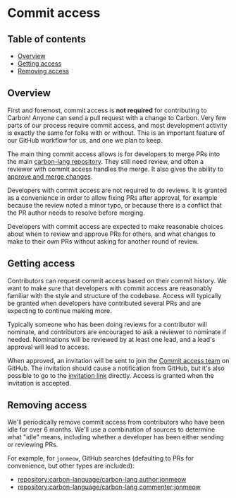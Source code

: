 # Commit access

<!--
Part of the Carbon Language project, under the Apache License v2.0 with LLVM
Exceptions. See /LICENSE for license information.
SPDX-License-Identifier: Apache-2.0 WITH LLVM-exception
-->

<!-- toc -->

## Table of contents

-   [Overview](#overview)
-   [Getting access](#getting-access)
-   [Removing access](#removing-access)

<!-- tocstop -->

## Overview

First and foremost, commit access is **not required** for contributing to Carbon! Anyone can send a pull request with a change to Carbon. Very few parts of our process require commit access, and most development activity is exactly the same for folks with or without. This is an important feature of our GitHub workflow for us, and one we plan to keep.

The main thing commit access allows is for developers to merge PRs into the main
[carbon-lang repository](https://github.com/carbon-language/carbon-lang/). They still need review, and often a reviewer with commit access handles the merge. It
also gives the ability to [approve and merge changes](code_review.md).

Developers with commit access are not required to do reviews. It is granted as a
convenience in order to allow fixing PRs after approval, for example because the
review noted a minor typo, or because there is a conflict that the PR author
needs to resolve before merging.

Developers with commit access are expected to make reasonable choices about when
to review and approve PRs for others, and what changes to make to their own PRs
without asking for another round of review.

## Getting access

Contributors can request commit access based on their commit history. We want to
make sure that developers with commit access are reasonably familiar with the
style and structure of the codebase. Access will typically be granted when
developers have contributed several PRs and are expecting to continue making
more.

Typically someone who has been doing reviews for a contributor will nominate,
and contributors are encouraged to ask a reviewer to nominate if needed.
Nominations will be reviewed by at least one lead, and a lead's approval will
lead to access.

When approved, an invitation will be sent to join the
[Commit access team](https://github.com/orgs/carbon-language/teams/commit-access)
on GitHub. The invitation should cause a notification from GitHub, but it's also
possible to go to the
[invitation link](https://github.com/orgs/carbon-language/invitation) directly.
Access is granted when the invitation is accepted.

## Removing access

We'll periodically remove commit access from contributors who have been idle for
over 6 months. We'll use a combination of sources to determine what "idle"
means, including whether a developer has been either sending or reviewing PRs.

For example, for `jonmeow`, GitHub searches (defaulting to PRs for convenience,
but other types are included):

-   [repository:carbon-language/carbon-lang author:jonmeow](https://github.com/search?q=repository%3Acarbon-language%2Fcarbon-lang+author%3Ajonmeow&type=pullrequests)
-   [repository:carbon-language/carbon-lang commenter:jonmeow](https://github.com/search?q=repository%3Acarbon-language%2Fcarbon-lang+commenter%3Ajonmeow&type=pullrequests)
